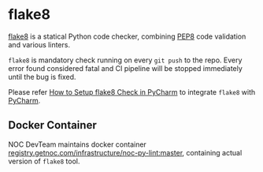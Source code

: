 # flake8

[flake8](https://flake8.pycqa.org/en/latest/) is a statical Python code
checker, combining [PEP8](https://www.python.org/dev/peps/pep-0008/)
code validation and various linters.

`flake8` is mandatory check running on every `git push` to the repo.
Every error found considered fatal and CI pipeline will be stopped
immediately until the bug is fixed.

Please refer [How to Setup flake8 Check in PyCharm](../../howto/setup-flake8-in-pycharm/index.md)
to integrate `flake8` with [PyCharm](pycharm.md).

## Docker Container

NOC DevTeam maintains docker container
[registry.getnoc.com/infrastructure/noc-py-lint:master](https://code.getnoc.com/infrastructure/noc-py-lint/container_registry),
containing actual version of `flake8` tool.

